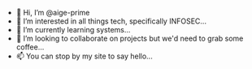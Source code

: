 - 👋 Hi, I’m @aige-prime
- 👀 I’m interested in all things tech, specifically INFOSEC...
- 🌱 I’m currently learning systems...
- 💞️ I’m looking to collaborate on projects but we'd need to grab some coffee...
- 📫 You can stop by my site to say hello...

<!---
aige-prime/aige-prime is a ✨ special ✨ repository because its `README.md` (this file) appears on your GitHub profile.
You can click the Preview link to take a look at your changes.
--->
